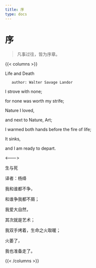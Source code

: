 ```yaml
---
title: 序
type: docs
---
```


# 序

> 凡事过往，皆为序章。

{{< columns >}}

Life and Death

       author: Walter Savage Landor

I strove with none;

for none was worth my strife;

Nature I loved,

and next to Nature, Art;

I warmed both hands before the fire of life;

It sinks,

and I am ready to depart.

<--->

生与死

   译者：杨绛

我和谁都不争，

和谁争我都不屑；

我爱大自然，

其次就是艺术；

我双手烤着，生命之火取暖；

火萎了，

我也准备走了。

{{< /columns >}}